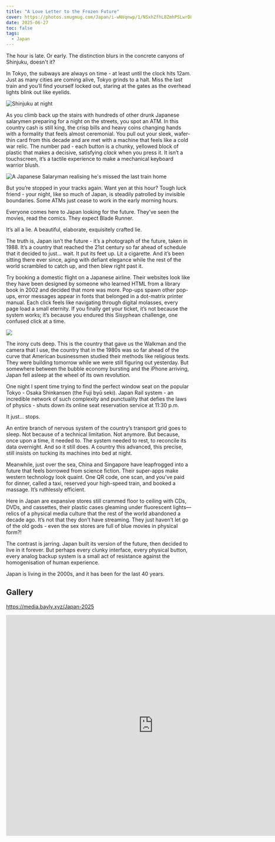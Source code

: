 ```yaml
---
title: "A Love Letter to the Frozen Future"
cover: https://photos.smugmug.com/Japan/i-wNVqnwp/1/NSxhZfhL8ZmhPSLwrD8F9Mv6GLNNs3TJxqX8w57cn/X4/DSC00531-X4.jpg
date: 2025-06-27
toc: false
tags:
  - Japan
---
```


The hour is late. Or early. The distinction blurs in the concrete canyons of Shinjuku, doesn't it?

In Tokyo, the subways are always on time - at least until the clock hits 12am. Just as many cities are coming alive, Tokyo grinds to a halt. Miss the last train and you’ll find yourself locked out, staring at the gates as the overhead lights blink out like eyelids.

![Shinjuku at night](https://photos.smugmug.com/Japan/i-TSdgRqG/0/NhG4Z5VpVjqVGbXdX6LSLHNkWtjD56n9dt3FN5pkr/X4/DSC00535-X4.jpg)

As you climb back up the stairs with hundreds of other drunk Japanese salarymen preparing for a night on the streets, you spot an ATM. In this country cash is still king, the crisp bills and heavy coins changing hands with a formality that feels almost ceremonial. You pull out your sleek, wafer-thin card from this decade and are met with a machine that feels like a cold war relic. The number pad - each button is a chunky, yellowed block of plastic that makes a decisive, satisfying _clack_ when you press it. It isn’t a touchscreen, it’s a tactile experience to make a mechanical keyboard warrior blush.

![A Japanese Salaryman realising he's missed the last train home](https://photos.smugmug.com/Japan-2025/i-FMrq4tM/1/NZR5njj933qBTnzbSvsfkkvgv6NPSRvx9vP9jKhmX/X3/DSC04007-X3.jpg)

But you’re stopped in your tracks again. Want yen at this hour? Tough luck friend - your night, like so much of Japan, is steadily patrolled by invisible boundaries. Some ATMs just cease to work in the early morning hours.

Everyone comes here to Japan looking for the future. They’ve seen the movies, read the comics. They expect Blade Runner.

It’s all a lie. A beautiful, elaborate, exquisitely crafted lie.

The truth is, Japan isn’t the future - it’s a photograph of the future, taken in 1988. It’s a country that reached the 21st century so far ahead of schedule that it decided to just… wait. It put its feet up. Lit a cigarette. And it’s been sitting there ever since, aging with defiant elegance while the rest of the world scrambled to catch up, and then blew right past it.

Try booking a domestic flight on a Japanese airline. Their websites look like they have been designed by someone who learned HTML from a library book in 2002 and decided that more was more. Pop-ups spawn other pop-ups, error messages appear in fonts that belonged in a dot-matrix printer manual. Each click feels like navigating through digital molasses, every page load a small eternity. If you finally get your ticket, it’s not because the system works; it’s because you endured this Sisyphean challenge, one confused click at a time.

![](https://photos.smugmug.com/Japan/i-2DTtmVj/0/NF97bc5MQhxfkNQch6PV2HwwTg6CpsGbZBPTBRDkb/X4/DSC00534-X4.jpg)

The irony cuts deep. This is the country that gave us the Walkman and the camera that I use, the country that in the 1980s was so far ahead of the curve that American businessmen studied their methods like religious texts. They were building tomorrow while we were still figuring out yesterday. But somewhere between the bubble economy bursting and the iPhone arriving, Japan fell asleep at the wheel of its own revolution.

One night I spent time trying to find the perfect window seat on the popular Tokyo - Osaka Shinkansen (the Fuji byū seki). Japan Rail system - an incredible network of such complexity and punctuality that defies the laws of physics - shuts down its online seat reservation service at 11:30 p.m.

It just… stops.

An entire branch of nervous system of the country’s transport grid goes to sleep. Not because of a technical limitation. Not anymore. But because, once upon a time, it needed to. The system needed to rest, to reconcile its data overnight. And so it still does. A country this advanced, this precise, still insists on tucking its machines into bed at night.

Meanwhile, just over the sea, China and Singapore have leapfrogged into a future that feels borrowed from science fiction. Their super-apps make western technology look quaint. One QR code, one scan, and you've paid for dinner, called a taxi, reserved your high-speed train, and booked a massage. It’s ruthlessly efficient.

Here in Japan are expansive stores still crammed floor to ceiling with CDs, DVDs, and cassettes, their plastic cases gleaming under fluorescent lights—relics of a physical media culture that the rest of the world abandoned a decade ago. It’s not that they don’t have streaming. They just haven’t let go of the old gods - even the sex stores are full of blue movies in physical form?!

The contrast is jarring. Japan built its version of the future, then decided to live in it forever. But perhaps every clunky interface, every physical button, every analog backup system is a small act of resistance against the homogenisation of human experience.

Japan is living in the 2000s, and it has been for the last 40 years.

## Gallery

https://media.bayly.xyz/Japan-2025

<iframe src="https://media.bayly.xyz/frame/slideshow?key=FhPzsB&speed=3&transition=fade&autoStart=1&captions=0&navigation=0&playButton=0&randomize=0&transitionSpeed=2" width="800" height="600" frameborder="no" scrolling="no"></iframe>
